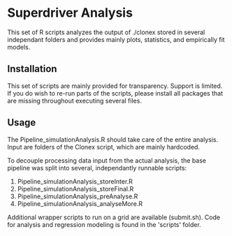 # Superdriver Analysis

This set of R scripts analyzes the output of ./clonex stored in several independant folders and provides mainly plots, statistics, and empirically fit models.

## Installation

This set of scripts are mainly provided for transparency. Support is limited. If you do wish to re-run parts of the scripts, please install all packages that are missing throughout executing several files. 

## Usage

The Pipeline\_simulationAnalysis.R should take care of the entire analysis. Input are folders of the Clonex script, which are mainly hardcoded. 

To decouple processing data input from the actual analysis, the base pipeline was split into several, independantly runnable scripts: 

1. Pipeline\_simulationAnalysis\_storeInter.R
2. Pipeline\_simulationAnalysis\_storeFinal.R
3. Pipeline\_simulationAnalysis\_preAnalyse.R
4. Pipeline\_simulationAnalysis\_analyseMore.R

Additional wrapper scripts to run on a grid are available (submit.sh). Code for analysis and regression modeling is found in the 'scripts' folder.
